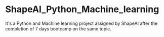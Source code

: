 # ShapeAI_Python_Machine_learning
It's a Python and Machine learning project assigned by ShapeAI after the completion of 7 days bootcamp on the same topic. 
